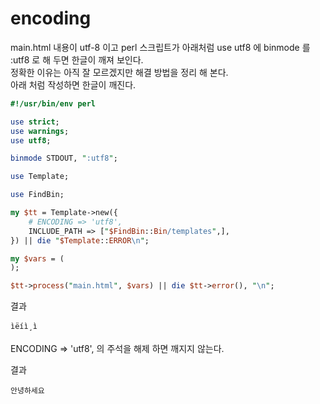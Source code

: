 # encoding
main.html 내용이 utf-8 이고 perl 스크립트가 아래처럼 use utf8 에 binmode 를 :utf8 로 해 두면 한글이 깨져 보인다.  
정확한 이유는 아직 잘 모르겠지만 해결 방법을 정리 해 본다.  
아래 처럼 작성하면 한글이 깨진다.
```perl
#!/usr/bin/env perl

use strict;
use warnings;
use utf8;

binmode STDOUT, ":utf8";

use Template;

use FindBin;

my $tt = Template->new({
    # ENCODING => 'utf8',
    INCLUDE_PATH => ["$FindBin::Bin/templates",],
}) || die "$Template::ERROR\n";

my $vars = (
);

$tt->process("main.html", $vars) || die $tt->error(), "\n";
```

결과
```
ìëíì¸ì
```

ENCODING => 'utf8', 의 주석을 해제 하면 깨지지 않는다.

결과
```
안녕하세요
```